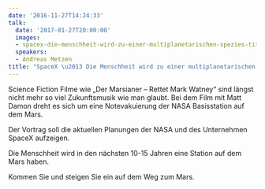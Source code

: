 ```yaml
---
date: '2016-11-27T14:24:33'
talk:
  date: '2017-01-27T20:00:00'
  images:
  - spacex-die-menschheit-wird-zu-einer-multiplanetarischen-spezies-title.jpg
  speakers:
  - Andreas Metzen
title: "SpaceX \u2013 Die Menschheit wird zu einer multiplanetarischen Spezies"
---
```

Science Fiction Filme wie „Der Marsianer – Rettet Mark Watney“ sind längst nicht mehr so viel Zukunftsmusik wie man glaubt. Bei dem Film mit Matt Damon dreht es sich um eine Notevakuierung der NASA Basisstation auf dem Mars.

Der Vortrag soll die aktuellen Planungen der NASA und des Unternehmen SpaceX aufzeigen.

Die Menschheit wird in den nächsten 10-15 Jahren eine Station auf dem Mars haben.

Kommen Sie und steigen Sie ein auf dem Weg zum Mars.

